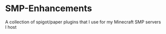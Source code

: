 # SMP-Enhancements
 A collection of spigot/paper plugins that I use for my Minecraft SMP servers I host
